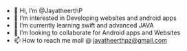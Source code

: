 - 👋 Hi, I’m @JayatheerthP
- 👀 I’m interested in Developing websites and android apps
- 🌱 I’m currently learning swift and advanced JAVA
- 💞️ I’m looking to collaborate for Android apps and Websites
- 📫 How to reach me mail @ jayatheerthpz@gmail.com

<!---
JayatheerthP/JayatheerthP is a ✨ special ✨ repository because its `README.md` (this file) appears on your GitHub profile.
You can click the Preview link to take a look at your changes.
--->
